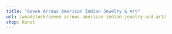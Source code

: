 ```yaml
---
title: "Seven Arrows American Indian Jewelry & Art"
url: /woodstock/seven-arrows-american-indian-jewelry-und-art/
shop: Kunst
---
```

